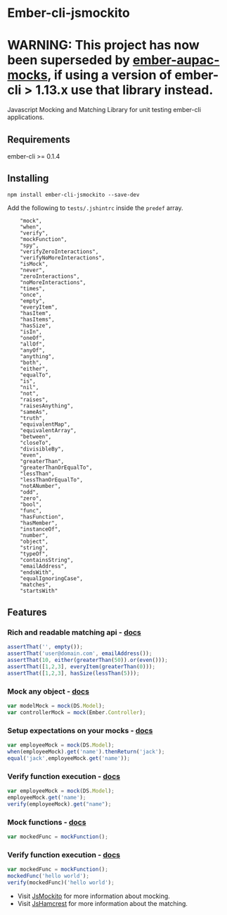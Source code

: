 # Ember-cli-jsmockito

# WARNING: This project has now been superseded by [ember-aupac-mocks](https://github.com/aupac/ember-aupac-mocks), if using a version of ember-cli > 1.13.x use that library instead.

Javascript Mocking and Matching Library for unit testing ember-cli applications.

## Requirements 

ember-cli >= 0.1.4

## Installing
```
npm install ember-cli-jsmockito --save-dev
```

Add the following to `tests/.jshintrc` inside the `predef` array.

```
    "mock",
    "when",
    "verify",
    "mockFunction",
    "spy",
    "verifyZeroInteractions",
    "verifyNoMoreInteractions",
    "isMock",
    "never",
    "zeroInteractions",
    "noMoreInteractions",
    "times",
    "once",
    "empty",
    "everyItem",
    "hasItem",
    "hasItems",
    "hasSize",
    "isIn",
    "oneOf",
    "allOf",
    "anyOf",
    "anything",
    "both",
    "either",
    "equalTo",
    "is",
    "nil",
    "not",
    "raises",
    "raisesAnything",
    "sameAs",
    "truth",
    "equivalentMap",
    "equivalentArray",
    "between",
    "closeTo",
    "divisibleBy",
    "even",
    "greaterThan",
    "greaterThanOrEqualTo",
    "lessThan",
    "lessThanOrEqualTo",
    "notANumber",
    "odd",
    "zero",
    "bool",
    "func",
    "hasFunction",
    "hasMember",
    "instanceOf",
    "number",
    "object",
    "string",
    "typeOf",
    "containsString",
    "emailAddress",
    "endsWith",
    "equalIgnoringCase",
    "matches",
    "startsWith"
  ```

## Features

### Rich and readable matching api - [docs](http://danielmartins.ninja/jshamcrest/modules/matchers.html)
```javascript
assertThat('', empty());
assertThat('user@domain.com', emailAddress());
assertThat(10, either(greaterThan(50)).or(even()));
assertThat([1,2,3], everyItem(greaterThan(0)));
assertThat([1,2,3], hasSize(lessThan(5)));
```

### Mock any object - [docs](http://jsmockito.org/api/1.0.4/symbols/JsMockito.html#.mock)
```javascript
var modelMock = mock(DS.Model);
var controllerMock = mock(Ember.Controller);
```

### Setup expectations on your mocks - [docs](http://jsmockito.org/api/1.0.4/symbols/JsMockito.html#.when)
```javascript
var employeeMock = mock(DS.Model);
when(employeeMock).get('name').thenReturn('jack');
equal('jack',employeeMock.get('name'));
```

### Verify function execution - [docs](http://jsmockito.org/api/1.0.4/symbols/JsMockito.html#.verify)
```javascript
var employeeMock = mock(DS.Model);
employeeMock.get('name');
verify(employeeMock).get("name");
```

### Mock functions - [docs](http://jsmockito.org/api/1.0.4/symbols/JsMockito.html#.mockFunction)
```javascript
var mockedFunc = mockFunction();
```

### Verify function execution - [docs](http://jsmockito.org/api/1.0.4/symbols/JsMockito.html#.verify)
```javascript
var mockedFunc = mockFunction();
mockedFunc('hello world');
verify(mockedFunc)('hello world');
```

* Visit [JsMockito](http://jsmockito.org/api/1.0.4/) for more information about mocking.
* Visit [JsHamcrest](http://danielmartins.ninja/jshamcrest) for more information about the matching.

